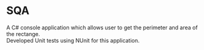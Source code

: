# SQA
A C# console application which allows user to get the perimeter and area of the rectange.<br> 
Developed Unit tests using NUnit for this application.<br>

